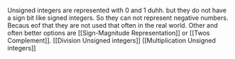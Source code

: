 Unsigned integers are represented with 0 and 1 duhh. but they do not have a sign bit like signed integers. So they can not represent negative numbers. Becaus eof that they are not used that often in the real world. Other and often better options are [[Sign-Magnitude Representation]] or [[Twos Complement]].  [[Division Unsigned integers]] [[Multiplication Unsigned integers]] 